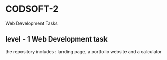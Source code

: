 # CODSOFT-2
Web Development Tasks
## level - 1 Web Development task
the repository includes : landing page, a portfolio website and a calculator 

